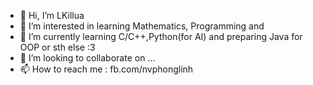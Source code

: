 - 👋 Hi, I’m LKillua
- 👀 I’m interested in learning Mathematics, Programming and 
- 🌱 I’m currently learning C/C++,Python(for AI) and preparing Java for OOP or sth else :3
- 💞️ I’m looking to collaborate on ...
- 📫 How to reach me : fb.com/nvphonglinh

<!---
linhphongz/linhphongz is a ✨ special ✨ repository because its `README.md` (this file) appears on your GitHub profile.
You can click the Preview link to take a look at your changes.
--->
